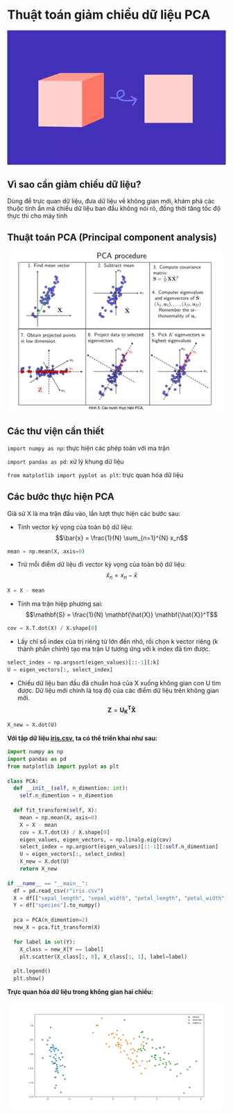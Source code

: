 # Thuật toán giảm chiều dữ liệu PCA

![PCA](image.bmp)

## Vì sao cần giảm chiều dữ liệu?

Dùng để trực quan dữ liệu, đưa dữ liệu về không gian mới, khám phá các thuộc tính ẩn mà chiều dữ liệu ban đầu không nói rõ, đồng thời tăng tốc độ thực thi cho máy tính

## Thuật toán PCA (Principal component analysis)

![PCA](PCA-Procedure.png)

## Các thư viện cần thiết

`import numpy as np`: thực hiện các phép toán với ma trận

`import pandas as pd`: xử lý khung dữ liệu

`from matplotlib import pyplot as plt`: trực quan hóa dữ liệu

## Các bước thực hiện PCA

Giả sử X là ma trận đầu vào, lần lượt thực hiện các bước sau:

- Tính vector kỳ vọng của toàn bộ dữ liệu:
$$\bar{x} = \frac{1}{N} \sum_{n=1}^{N} x_n$$

```python
mean = np.mean(X, axis=0)
```

- Trừ mỗi điểm dữ liệu đi vector kỳ vọng của toàn bộ dữ liệu:
$$\hat{x}_n = x_n - \bar{x}$$

```python
X = X - mean
```

- Tính ma trận hiệp phương sai:
$$\mathbf{S} = \frac{1}{N} \mathbf{\hat{X}} \mathbf{\hat{X}}^T$$

```python
cov = X.T.dot(X) / X.shape[0]
```

- Lấy chỉ số index của trị riêng từ lớn đến nhỏ, rồi chọn k vector riêng (k thành phần chính) tạo ma trận U tương ứng với k index đã tìm được.

```python
select_index = np.argsort(eigen_values)[::-1][:k]
U = eigen_vectors[:, select_index]
```

- Chiếu dữ liệu ban đầu đã chuẩn hoá của X
xuống không gian con U tìm được.
Dữ liệu mới chính là toạ độ của các điểm dữ liệu trên không gian mới.
$$\mathbf{Z} = \mathbf{U^T_K} \mathbf{\hat{X}}$$

```python
X_new = X.dot(U)
```

**Với tập dữ liệu [iris.csv](/iris.csv), ta có thể triển khai như sau:**

```python
import numpy as np
import pandas as pd
from matplotlib import pyplot as plt

class PCA:
  def __init__(self, n_dimention: int):
    self.n_dimention = n_dimention

  def fit_transform(self, X):
    mean = np.mean(X, axis=0)
    X = X - mean
    cov = X.T.dot(X) / X.shape[0] 
    eigen_values, eigen_vectors, = np.linalg.eig(cov)
    select_index = np.argsort(eigen_values)[::-1][:self.n_dimention]
    U = eigen_vectors[:, select_index]
    X_new = X.dot(U)
    return X_new
    
if __name__ == "__main__":
  df = pd.read_csv(r"iris.csv")
  X = df[["sepal_length", "sepal_width", "petal_length", "petal_width"]].to_numpy()
  Y = df["species"].to_numpy()

  pca = PCA(n_dimention=2)
  new_X = pca.fit_transform(X)
  
  for label in set(Y):
    X_class = new_X[Y == label]
    plt.scatter(X_class[:, 0], X_class[:, 1], label=label)

  plt.legend()
  plt.show()
```

**Trực quan hóa dữ liệu trong không gian hai chiều:**

![Figure 1](Figure_1.png)
